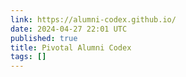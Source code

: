 ```yaml
---
link: https://alumni-codex.github.io/
date: 2024-04-27 22:01 UTC
published: true
title: Pivotal Alumni Codex
tags: []
---
```



